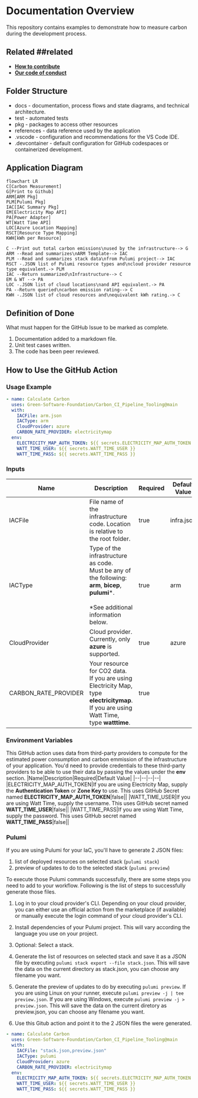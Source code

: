 # Documentation Overview

This repository contains examples to demonstrate how to measure carbon during the development process.

## Related ##related

- **[How to contribute](../CONTRIBUTING.md)**
- **[Our code of conduct](../CODE_OF_CONDUCT.md)**

## Folder Structure

- docs - documentation, process flows and state diagrams, and technical architecture.
- test - automated tests
- pkg - packages to access other resources
- references - data reference used by the application
- .vscode - configuration and recommendations for the VS Code IDE.
- .devcontainer - default configuration for GitHub codespaces or containerized development.

## Application Diagram

```mermaid
flowchart LR
C[Carbon Measurement]
G[Print to Github]
ARM[ARM Pkg]
PLM[Pulumi Pkg]
IAC[IAC Summary Pkg]
EM[Electricity Map API]
PA[Power Adapter]
WT[Watt Time API]
LOC[Azure Location Mapping]
RSCT[Resource Type Mapping]
KWH[kWh per Resource]

C --Print out total carbon emissions\nused by the infrastructure--> G
ARM --Read and summarizes\nARM Template--> IAC
PLM --Read and summarizes stack data\nfrom Pulumi project--> IAC
RSCT -.JSON list of Pulumi resource types and\ncloud provider resource type equivalent.-> PLM
IAC --Return summarized\nInfrastructure--> C
EM & WT --> PA
LOC -.JSON list of cloud locations\nand API equivalent.-> PA
PA --Return queried\ncarbon emission rating--> C
KWH -.JSON list of cloud resources and\nequivalent kWh rating.-> C
```

## Definition of Done

What must happen for the GitHub Issue to be marked as complete.

1. Documentation added to a markdown file.
2. Unit test cases written.
3. The code has been peer reviewed.

## How to Use the GitHub Action

### Usage Example
```yaml
- name: Calculate Carbon
  uses: Green-Software-Foundation/Carbon_CI_Pipeline_Tooling@main
  with:
    IACFile: arm.json
    IACType: arm
    CloudProvider: azure
    CARBON_RATE_PROVIDER: electricitymap
  env:
    ELECTRICITY_MAP_AUTH_TOKEN: ${{ secrets.ELECTRICITY_MAP_AUTH_TOKEN }}
    WATT_TIME_USER: ${{ secrets.WATT_TIME_USER }}
    WATT_TIME_PASS: ${{ secrets.WATT_TIME_PASS }}
```

### Inputs

|Name|Description|Required|Default Value|
|--|--|--|--|
|IACFile|File name of the infrastructure code. Location is relative to the root folder.|true|infra.json|
|IACType|Type of the infrastructure as code. <br/>Must be any of the following:<br/>**arm**, **bicep**, **pulumi***.<br/><br/>*See additional information below.|true|arm|
|CloudProvider|Cloud provider. Currently, only **azure** is supported.|true|azure|
|CARBON_RATE_PROVIDER|Your resource for CO2 data.<br/>If you are using Electricity Map, type **electricitymap**.<br/>If you are using Watt Time, type **watttime**.|true||


### Environment Variables

This GitHub action uses data from third-party providers to compute for the estimated power consumption and carbon emmission of the infrastructure of your application. You'd need to provide credentials to these third-party providers to be able to use their data by passing the values under the **env** section.
|Name|Description|Required|Default Value|
|--|--|--|--|
|ELECTRICITY_MAP_AUTH_TOKEN|If you are using Electricity Map, supply the **Authentication Token** or **Zone Key** to use. This uses GitHub Secret named **ELECTRICITY_MAP_AUTH_TOKEN**|false||
|WATT_TIME_USER|If you are using Watt Time, supply the username. This uses GitHub secret named **WATT_TIME_USER**|false||
|WATT_TIME_PASS|If you are using Watt Time, supply the password. This uses GitHub secret named **WATT_TIME_PASS**|false||



### Pulumi

If you are using Pulumi for your IaC, you'll have to generate 2 JSON files:

1. list of deployed resources on selected stack (`pulumi stack`)
2. preview of updates to do to the selected stack (`pulumi preview`)

To execute those Pulumi commands successfully, there are some steps you need to add to your workflow. Following is the list of steps to successfully generate those files.

1. Log in to your cloud provider's CLI. Depending on your cloud provider, you can either use an official action from the marketplace (if available) or manually execute the login command of your cloud provider's CLI.

2. Install dependencies of your Pulumi project. This will vary according the language you use on your project.

3. Optional: Select a stack.

4. Generate the list of resources on selected stack and save it as a JSON file by executing `pulumi stack export --file stack.json`. This will save the data on the current directory as stack.json, you can choose any filename you want.

5. Generate the preview of updates to do by executing `pulumi preview`. If you are using Linux on your runner, execute `pulumi preview -j | tee preview.json`. If you are using Windows, execute `pulumi preview -j > preview.json`. This will save the data on the current diretory as preview.json, you can choose any filename you want.

6. Use this Gitub action and point it to the 2 JSON files the were generated.

```yaml
- name: Calculate Carbon
  uses: Green-Software-Foundation/Carbon_CI_Pipeline_Tooling@main
  with:
    IACFile: "stack.json,preview.json"
    IACType: pulumi
    CloudProvider: azure
    CARBON_RATE_PROVIDER: electricitymap
  env:
    ELECTRICITY_MAP_AUTH_TOKEN: ${{ secrets.ELECTRICITY_MAP_AUTH_TOKEN }}
    WATT_TIME_USER: ${{ secrets.WATT_TIME_USER }}
    WATT_TIME_PASS: ${{ secrets.WATT_TIME_PASS }}
```
